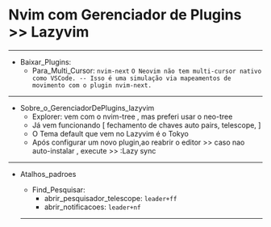 # Nvim com Gerenciador de Plugins >> Lazyvim
---
* Baixar_Plugins:
  - Para_Multi_Cursor: `nvim-next` `O Neovim não tem multi-cursor nativo como VSCode. -- Isso é uma simulação via mapeamentos de movimento com o plugin nvim-next. `

---

* Sobre_o_GerenciadorDePlugins_lazyvim
  - Explorer: vem com o nvim-tree , mas preferi usar o neo-tree
  - Já vem funcionando [ fechamento de chaves auto pairs, telescope,  ]
  - O Tema default que vem no Lazyvim é o Tokyo 
  - Após configurar um novo plugin,ao reabrir o editor >> caso nao auto-instalar , execute >> :Lazy sync

---

- Atalhos_padroes
  - Find_Pesquisar:
    - abrir_pesquisador_telescope: `leader+ff`
    - abrir_notificacoes: `leader+nf`

  ---

  